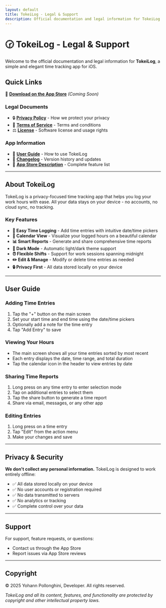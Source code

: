 ```yaml
---
layout: default
title: TokeiLog - Legal & Support
description: Official documentation and legal information for TokeiLog time tracking app
---
```


# 🕝 TokeiLog - Legal & Support

Welcome to the official documentation and legal information for **TokeiLog**, a simple and elegant time tracking app for iOS.

## Quick Links

📱 **[Download on the App Store](#)** *(Coming Soon)*

### Legal Documents
- 🔒 **[Privacy Policy](PRIVACY_POLICY)** - How we protect your privacy
- 📜 **[Terms of Service](TERMS_OF_SERVICE)** - Terms and conditions  
- ⚖️ **[License](LICENSE)** - Software license and usage rights

### App Information
- 📖 **[User Guide](#user-guide)** - How to use TokeiLog
- 📅 **[Changelog](CHANGELOG)** - Version history and updates
- 🏪 **[App Store Description](APP_STORE_DESCRIPTION)** - Complete feature list

---

## About TokeiLog

TokeiLog is a privacy-focused time tracking app that helps you log your work hours with ease. All your data stays on your device - no accounts, no cloud sync, no tracking.

### Key Features

- **📝 Easy Time Logging** - Add time entries with intuitive date/time pickers
- **📅 Calendar View** - Visualize your logged hours on a beautiful calendar
- **📊 Smart Reports** - Generate and share comprehensive time reports
- **🌙 Dark Mode** - Automatic light/dark theme support
- **⏰ Flexible Shifts** - Support for work sessions spanning midnight
- **✏️ Edit & Manage** - Modify or delete time entries as needed
- **🔒 Privacy First** - All data stored locally on your device

---

## User Guide

### Adding Time Entries
1. Tap the "+" button on the main screen
2. Set your start time and end time using the date/time pickers
3. Optionally add a note for the time entry
4. Tap "Add Entry" to save

### Viewing Your Hours
- The main screen shows all your time entries sorted by most recent
- Each entry displays the date, time range, and total duration
- Tap the calendar icon in the header to view entries by date

### Sharing Time Reports
1. Long press on any time entry to enter selection mode
2. Tap on additional entries to select them
3. Tap the share button to generate a time report
4. Share via email, messages, or any other app

### Editing Entries
1. Long press on a time entry
2. Tap "Edit" from the action menu
3. Make your changes and save

---

## Privacy & Security

**We don't collect any personal information.** TokeiLog is designed to work entirely offline:

- ✅ All data stored locally on your device
- ✅ No user accounts or registration required
- ✅ No data transmitted to servers
- ✅ No analytics or tracking
- ✅ Complete control over your data

---

## Support

For support, feature requests, or questions:
- Contact us through the App Store
- Report issues via App Store reviews

---

## Copyright

© 2025 Yohann Pollonghini, Developer. All rights reserved.

*TokeiLog and all its content, features, and functionality are protected by copyright and other intellectual property laws.* 